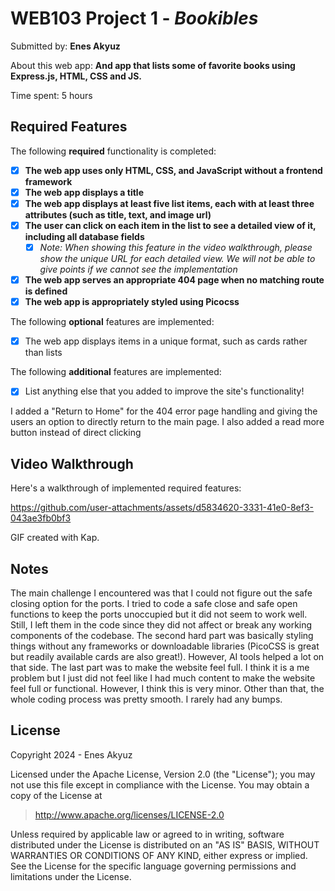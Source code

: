 # WEB103 Project 1 - *Bookibles*

Submitted by: **Enes Akyuz**

About this web app: **And app that lists some of favorite books using Express.js, HTML, CSS and JS.**

Time spent: 5 hours

## Required Features

The following **required** functionality is completed:

- [X] **The web app uses only HTML, CSS, and JavaScript without a frontend framework**
- [X] **The web app displays a title**
- [X] **The web app displays at least five list items, each with at least three attributes (such as title, text, and image url)**
- [X] **The user can click on each item in the list to see a detailed view of it, including all database fields**
  - [X] *Note: When showing this feature in the video walkthrough, please show the unique URL for each detailed view. We will not be able to give points if we cannot see the implementation*
- [X] **The web app serves an appropriate 404 page when no matching route is defined**
- [X] **The web app is appropriately styled using Picocss**

The following **optional** features are implemented:

- [X] The web app displays items in a unique format, such as cards rather than lists

The following **additional** features are implemented:

- [X] List anything else that you added to improve the site's functionality!

I added a "Return to Home" for the 404 error page handling and giving the users an option to directly return to the main page. I also added a read more button instead of direct clicking

## Video Walkthrough

Here's a walkthrough of implemented required features:

https://github.com/user-attachments/assets/d5834620-3331-41e0-8ef3-043ae3fb0bf3

GIF created with Kap.


## Notes

The main challenge I encountered was that I could not figure out the safe closing option for the ports. I tried to code a safe close and safe open functions to keep the ports unoccupied but it did not seem to work well. Still, I left them in the code since they did not affect or break any working components of the codebase. The second hard part was basically styling things without any frameworks or downloadable libraries (PicoCSS is great but readily available cards are also great!). However, AI tools helped a lot on that side. The last part was to make the website feel full. I think it is a me problem but I just did not feel like I had much content to make the website feel full or functional. However, I think this is very minor. Other than that, the whole coding process was pretty smooth. I rarely had any bumps.

## License

Copyright 2024 - Enes Akyuz

Licensed under the Apache License, Version 2.0 (the "License"); you may not use this file except in compliance with the License. You may obtain a copy of the License at

> http://www.apache.org/licenses/LICENSE-2.0

Unless required by applicable law or agreed to in writing, software distributed under the License is distributed on an "AS IS" BASIS, WITHOUT WARRANTIES OR CONDITIONS OF ANY KIND, either express or implied. See the License for the specific language governing permissions and limitations under the License.

